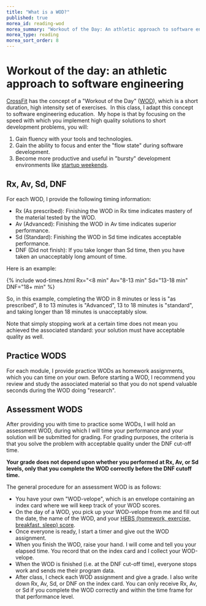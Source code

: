 ```yaml
---
title: "What is a WOD?"
published: true
morea_id: reading-wod
morea_summary: "Workout of the Day: An athletic approach to software engineering"
morea_type: reading
morea_sort_order: 8
---
```


# Workout of the day: an athletic approach to software engineering

[CrossFit](http://www.crossfit.com/) has the concept of a "Workout of the Day"
([WOD](http://www.crossfit.com/cf-info/faq.html#General0)), which is a short
duration, high intensity set of exercises.  In this class, I adapt this
concept to software engineering education.  My hope is that by focusing on
the speed with which you implement high quality solutions to short development
problems, you will:

  1. Gain fluency with your tools and technologies.
  2. Gain the ability to focus and enter the "flow state" during software development.
  3. Become more productive and useful in "bursty" development environments like [startup weekends](http://startupweekend.org/).

## Rx, Av, Sd, DNF

For each WOD, I provide the following timing information:

  * Rx (As prescribed): Finishing the WOD in Rx time indicates mastery of the material tested by the WOD.
  * Av (Advanced): Finishing the WOD in Av time indicates superior performance.
  * Sd (Standard): Finishing the WOD in Sd time indicates acceptable performance.
  * DNF (Did not finish): If you take longer than Sd time, then you have taken an unacceptably long amount of time.

Here is an example:

{% include wod-times.html Rx="<8 min" Av="8-13 min" Sd="13-18 min" DNF="18+ min" %}

So, in this example, completing the
WOD in 8 minutes or less is "as prescribed", 8 to 13 minutes is
"Advanced", 13 to 18 minutes is "standard", and taking longer than 18 minutes is
unacceptably slow. 

Note that simply stopping work at a certain time does not
mean you achieved the associated standard: your solution must have acceptable quality as well.

## Practice WODS

For each module, I provide practice WODs as homework assignments,
which you can time on your own. Before starting a WOD, I recommend you review
and study the associated material so that you do not spend valuable seconds
during the WOD doing "research". 

## Assessment WODS

After providing you with time to practice some WODs, I will hold an assessment
WOD, during which I will time your performance and your solution will be submitted
for grading. For grading purposes, the criteria is that you solve the problem
with acceptable quality under the DNF cut-off time. 

**Your grade does not depend upon whether you performed at Rx, Av, or Sd levels, only that you complete the WOD correctly before the DNF cutoff time.**

The general procedure for an assessment WOD is as follows:

  * You have your own "WOD-velope", which is an envelope containing an index card where we will keep track of your WOD scores.
  * On the day of a WOD, you pick up your WOD-velope from me and fill out the date, the name of the WOD, and your [HEBS (homework, exercise, breakfast, sleep) score](reading-hebs.html).
  * Once everyone is ready, I start a timer and give out the WOD assignment.
  * When you finish the WOD, raise your hand. I will come and tell you your elapsed time. You record that on the index card and I collect your WOD-velope.
  * When the WOD is finished (i.e. at the DNF cut-off time), everyone stops work and sends me their program data.
  * After class, I check each WOD assignment and give a grade. I also write down Rx, Av, Sd, or DNF on the index card. You can only receive Rx, Av, or Sd if you complete the WOD correctly and within the time frame for that performance level.






